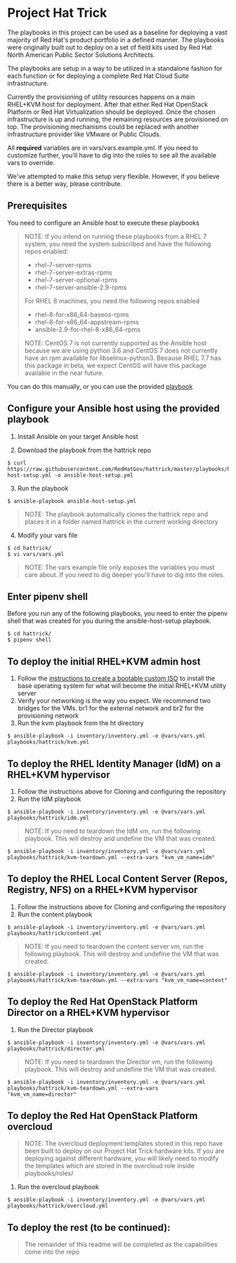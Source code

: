 # Project Hat Trick

The playbooks in this project can be used as a baseline for deploying a vast majority of Red Hat's product portfolio in a defined manner. The playbooks were originally built out to deploy on a set of field kits used by Red Hat North American Public Sector Solutions Architects.

The playbooks are setup in a way to be utilized in a standalone fashion for each function or for deploying a complete Red Hat Cloud Suite infrastructure.

Currently the provisioning of utility resources happens on a main RHEL+KVM host for deployment. After that either Red Hat OpenStack Platform or Red Hat Virtualization should be deployed. Once the chosen infrastructure is up and running, the remaining resources are provisioned on top. The provisioning mechanisms could be replaced with another infrastructure provider like VMware or Public Clouds.

All **required** variables are in vars/vars.example.yml. If you need to customize further, you'll have to dig into the roles to see all the available vars to override.

We've attempted to make this setup very flexible. However, if you believe there is a better way, please contribute.

## Prerequisites

You need to configure an Ansible host to execute these playbooks

> NOTE: If you intend on running these playbooks from a RHEL 7 system, you need
> the system subscribed and have the following repos enabled:
> - rhel-7-server-rpms
> - rhel-7-server-extras-rpms
> - rhel-7-server-optional-rpms
> - rhel-7-server-ansible-2.9-rpms
>
> For RHEL 8 machines, you need the following repos enabled
> - rhel-8-for-x86_64-baseos-rpms
> - rhel-8-for-x86_64-appstream-rpms
> - ansible-2.9-for-rhel-8-x86_64-rpms

> NOTE: CentOS 7 is not currently supported as the Ansible host because we are
> using python 3.6 and CentOS 7 does not currently have an rpm available for
> libselinux-python3. Because RHEL 7.7 has this package in beta, we expect
> CentOS will have this package available in the near future.

You can do this manually, or you can use the provided [playbook](https://raw.githubusercontent.com/RedHatGov/hattrick/master/playbooks/hattrick/ansible-host-setup.yml)

## Configure your Ansible host using the provided playbook

1. Install Ansible on your target Ansible host

2. Download the playbook from the hattrick repo
```
$ curl https://raw.githubusercontent.com/RedHatGov/hattrick/master/playbooks/hattrick/ansible-host-setup.yml -o ansible-host-setup.yml
```
3. Run the playbook
```
$ ansible-playbook ansible-host-setup.yml
```

> NOTE: The playbook automatically clones the hattrick repo and places it
> in a folder named hattrick in the current working directory

4. Modify your vars file
```
$ cd hattrick/
$ vi vars/vars.yml
```
> NOTE: The vars example file only exposes the variables you must care about. If you need to dig deeper you'll have to dig into the roles.

## Enter pipenv shell

Before you run any of the following playbooks, you need to enter the pipenv
shell that was created for you during the ansible-host-setup playbook.

```
$ cd hattrick/
$ pipenv shell
```

## To deploy the initial RHEL+KVM admin host

1. Follow the [instructions to create a bootable custom ISO](https://github.com/RedHatGov/hattrick/tree/master/admin-iso) to install the base operating system for what will become the initial RHEL+KVM utility server
2. Verify your networking is the way you expect. We recommend two bridges for the VMs. br1 for the external network and br2 for the provisioning network
3. Run the kvm playbook from the ht directory
```
$ ansible-playbook -i inventory/inventory.yml -e @vars/vars.yml playbooks/hattrick/kvm.yml
```

## To deploy the RHEL Identity Manager (IdM) on a RHEL+KVM hypervisor

1. Follow the instructions above for Cloning and configuring the repository
2. Run the IdM playbook
```
$ ansible-playbook -i inventory/inventory.yml -e @vars/vars.yml playbooks/hattrick/idm.yml
```
> NOTE: If you need to teardown the IdM vm, run the following playbook. This will destroy and undefine the VM that was created.
```
$ ansible-playbook -i inventory/inventory.yml -e @vars/vars.yml playbooks/hattrick/kvm-teardown.yml --extra-vars "kvm_vm_name=idm"
```

## To deploy the RHEL Local Content Server (Repos, Registry, NFS) on a RHEL+KVM hypervisor

1. Follow the instructions above for Cloning and configuring the repository
2. Run the content playbook
```
$ ansible-playbook -i inventory/inventory.yml -e @vars/vars.yml playbooks/hattrick/content.yml
```
> NOTE: If you need to teardown the content server vm, run the following playbook. This will destroy and undefine the VM that was created.
```
$ ansible-playbook -i inventory/inventory.yml -e @vars/vars.yml playbooks/hattrick/kvm-teardown.yml --extra-vars "kvm_vm_name=content"
```

## To deploy the Red Hat OpenStack Platform Director on a RHEL+KVM hypervisor

1. Run the Director playbook
```
$ ansible-playbook -i inventory/inventory.yml -e @vars/vars.yml playbooks/hattrick/director.yml
```
> NOTE: If you need to teardown the Director vm, run the following playbook. This will destroy and undefine the VM that was created.
```
$ ansible-playbook -i inventory/inventory.yml -e @vars/vars.yml playbooks/hattrick/kvm-teardown.yml --extra-vars "kvm_vm_name=director"
```

## To deploy the Red Hat OpenStack Platform overcloud

> NOTE: The overcloud deployment templates stored in this repo have been built to deploy
> on our Project Hat Trick hardware kits. If you are deploying against different
> hardware, you will likely need to modify the templates which are stored in
> the overcloud role inside playbooks/roles/

1. Run the overcloud playbook
```
$ ansible-playbook -i inventory/inventory.yml -e @vars/vars.yml playbooks/hattrick/overcloud.yml
```

## To deploy the rest (to be continued):

> The remainder of this readme will be completed as the capabilities come into the repo
